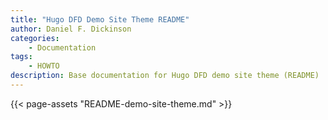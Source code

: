 ```yaml
---
title: "Hugo DFD Demo Site Theme README"
author: Daniel F. Dickinson
categories:
    - Documentation
tags:
    - HOWTO
description: Base documentation for Hugo DFD demo site theme (README)
---
```

{{< page-assets "README-demo-site-theme.md" >}}